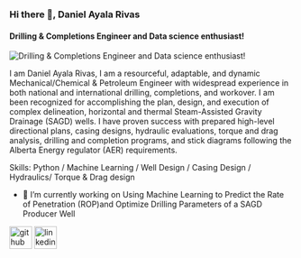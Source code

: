 ### Hi there 👋, Daniel Ayala Rivas
#### Drilling & Completions Engineer and Data science enthusiast!
![Drilling & Completions Engineer and Data science enthusiast!](https://media-exp1.licdn.com/dms/image/C5616AQHrpA0wT0zr5g/profile-displaybackgroundimage-shrink_200_800/0/1589483194332?e=1657756800&v=beta&t=9m86dN-ufz6yzbNHjwkBbMohdT6nUx1idGhraGC_MYs)

I am Daniel Ayala Rivas, I am a resourceful, adaptable, and dynamic Mechanical/Chemical & Petroleum Engineer with widespread experience in both national and international drilling, completions, and workover. I am been recognized for accomplishing the plan, design, and execution of complex delineation, horizontal and thermal Steam-Assisted Gravity Drainage (SAGD) wells. I have proven success with prepared high-level directional plans, casing designs, hydraulic evaluations, torque and drag analysis, drilling and completion programs, and stick diagrams following the Alberta Energy regulator (AER) requirements.

Skills: Python / Machine Learning / Well Design / Casing Design  / Hydraulics/ Torque & Drag design

- 🔭 I’m currently working on Using Machine Learning to Predict the Rate of Penetration (ROP)and Optimize Drilling Parameters of a SAGD Producer Well 


[<img src='https://cdn.jsdelivr.net/npm/simple-icons@3.0.1/icons/github.svg' alt='github' height='40'>](https://github.com/danielayalarivas)  [<img src='https://cdn.jsdelivr.net/npm/simple-icons@3.0.1/icons/linkedin.svg' alt='linkedin' height='40'>](https://www.linkedin.com/in/daniel-ayala-meng-p-eng/)  
